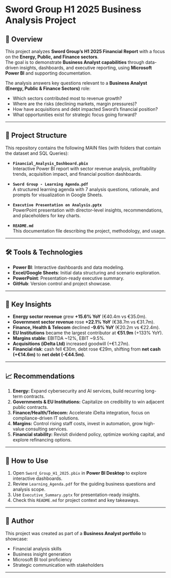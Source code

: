 # Sword Group H1 2025 Business Analysis Project

## 📌 Overview
This project analyzes **Sword Group’s H1 2025 Financial Report** with a focus on the **Energy, Public, and Finance sectors**.  
The goal is to demonstrate **Business Analyst capabilities** through data-driven insights, dashboards, and executive reporting, using **Microsoft Power BI** and supporting documentation.  

The analysis answers key questions relevant to a **Business Analyst (Energy, Public & Finance Sectors)** role:
- Which sectors contributed most to revenue growth?
- Where are the risks (declining markets, margin pressures)?
- How have acquisitions and debt impacted Sword’s financial position?
- What opportunities exist for strategic focus going forward?

---

## 📂 Project Structure
This repository contains the following MAIN files (with folders that contain the dataset and SQL Queries):

- **`Financial_Analysis_Dashboard.pbix`**  
  Interactive Power BI report with sector revenue analysis, profitability trends, acquisition impact, and financial position dashboards.

- **`Sword Group - Learning Agenda.pdf`**  
  A structured learning agenda with 7 analysis questions, rationale, and prompts for visualization in Google Sheets.

- **`Executive Presentation on Analysis.pptx`**  
  PowerPoint presentation with director-level insights, recommendations, and placeholders for key charts.

- **`README.md`**  
  This documentation file describing the project, methodology, and usage.

---

## 🛠 Tools & Technologies
- **Power BI**: Interactive dashboards and data modeling.  
- **Excel/Google Sheets**: Initial data structuring and scenario exploration.  
- **PowerPoint**: Presentation-ready executive summary.  
- **GitHub**: Version control and project showcase.  

---

## 🔎 Key Insights
- **Energy sector revenue** grew **+15.6% YoY** (€40.4m vs €35.0m).  
- **Government sector revenue** rose **+22.1% YoY** (€38.7m vs €31.7m).  
- **Finance, Health & Telecom** declined **-9.6% YoY** (€20.2m vs €22.4m).  
- **EU Institutions** became the largest contributor at **€51.9m** (+133% YoY).  
- **Margins stable**: EBITDA ~12%, EBIT ~9.5%.  
- **Acquisitions (iDelta Ltd)** increased goodwill (+€1.27m).  
- **Financial risk**: cash fell €30m, debt rose €29m, shifting from **net cash (+€14.6m)** to **net debt (-€44.5m)**.  

---

## 📈 Recommendations
1. **Energy:** Expand cybersecurity and AI services, build recurring long-term contracts.  
2. **Governments & EU Institutions:** Capitalize on credibility to win adjacent public contracts.  
3. **Finance/Health/Telecom:** Accelerate iDelta integration, focus on compliance-driven IT solutions.  
4. **Margins:** Control rising staff costs, invest in automation, grow high-value consulting services.  
5. **Financial stability:** Revisit dividend policy, optimize working capital, and explore refinancing options.  

---

## 🚀 How to Use
1. Open `Sword_Group_H1_2025.pbix` in **Power BI Desktop** to explore interactive dashboards.  
2. Review `Learning_Agenda.pdf` for the guiding business questions and analysis scope.  
3. Use `Executive_Summary.pptx` for presentation-ready insights.  
4. Check this `README.md` for project context and key takeaways.  

---

## 📌 Author
This project was created as part of a **Business Analyst portfolio** to showcase:  
- Financial analysis skills  
- Business insight generation  
- Microsoft BI tool proficiency  
- Strategic communication with stakeholders  

---
